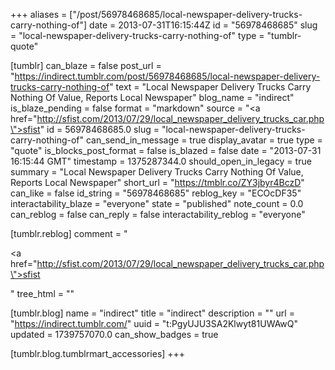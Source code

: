 +++
aliases = ["/post/56978468685/local-newspaper-delivery-trucks-carry-nothing-of"]
date = 2013-07-31T16:15:44Z
id = "56978468685"
slug = "local-newspaper-delivery-trucks-carry-nothing-of"
type = "tumblr-quote"

[tumblr]
can_blaze = false
post_url = "https://indirect.tumblr.com/post/56978468685/local-newspaper-delivery-trucks-carry-nothing-of"
text = "Local Newspaper Delivery Trucks Carry Nothing Of Value, Reports Local Newspaper"
blog_name = "indirect"
is_blaze_pending = false
format = "markdown"
source = "<a href=\"http://sfist.com/2013/07/29/local_newspaper_delivery_trucks_car.php\">sfist</a>"
id = 56978468685.0
slug = "local-newspaper-delivery-trucks-carry-nothing-of"
can_send_in_message = true
display_avatar = true
type = "quote"
is_blocks_post_format = false
is_blazed = false
date = "2013-07-31 16:15:44 GMT"
timestamp = 1375287344.0
should_open_in_legacy = true
summary = "Local Newspaper Delivery Trucks Carry Nothing Of Value, Reports Local Newspaper"
short_url = "https://tmblr.co/ZY3jbyr4BczD"
can_like = false
id_string = "56978468685"
reblog_key = "ECOcDF35"
interactability_blaze = "everyone"
state = "published"
note_count = 0.0
can_reblog = false
can_reply = false
interactability_reblog = "everyone"

[tumblr.reblog]
comment = "<p><a href=\"http://sfist.com/2013/07/29/local_newspaper_delivery_trucks_car.php\">sfist</a></p>"
tree_html = ""

[tumblr.blog]
name = "indirect"
title = "indirect"
description = ""
url = "https://indirect.tumblr.com/"
uuid = "t:PgyUJU3SA2Klwyt81UWAwQ"
updated = 1739757070.0
can_show_badges = true

[tumblr.blog.tumblrmart_accessories]
+++

